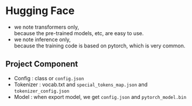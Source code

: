 # Hugging Face
- we note transformers only,\
because the pre-trained models, etc, are easy to use.
- we note inference only,\
because the training code is based on pytorch, which is very common.

## Project Component
- Config : class or `config.json` 
- Tokenizer : vocab.txt and `special_tokens_map.json` and `tokenizer_config.json`
- Model : when export model, we get `config.json` and `pytorch_model.bin`
